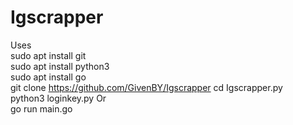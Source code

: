 # Igscrapper
Uses<br/>
sudo apt install git<br/>
sudo apt install python3<br/>
sudo apt install go<br/>
git clone https://github.com/GivenBY/Igscrapper
cd Igscrapper.py<br/>
python3 loginkey.py
Or</br>
go run main.go





